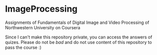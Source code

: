 # ImageProcessing
Assignments of Fundamentals of Digital Image and Video Processing of Northwestern University on Coursera


Since I can't make this repository private, you can access the answers of quizes. Please do not be *bad* and do not use content of this repository to pass the course :)
